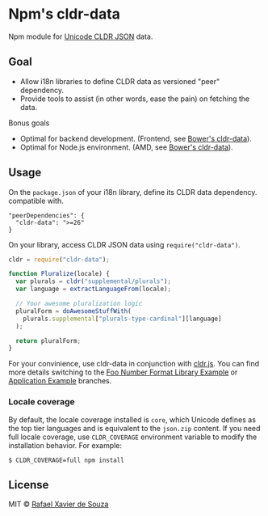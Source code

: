 # Npm's cldr-data

Npm module for [Unicode CLDR JSON][] data.

[Unicode CLDR JSON]: http://cldr.unicode.org/index/cldr-spec/json

## Goal

- Allow i18n libraries to define CLDR data as versioned "peer" dependency.
- Provide tools to assist (in other words, ease the pain) on fetching the data.

Bonus goals

- Optimal for backend development. (Frontend, see [Bower's cldr-data][]).
- Optimal for Node.js environment. (AMD, see [Bower's cldr-data][]).

[Bower's cldr-data]: https://github.com/rxaviers/cldr-data-bower

## Usage

On the `package.json` of your i18n library, define its CLDR data dependency.
compatible with.

    "peerDependencies": {
      "cldr-data": ">=26"
    }

On your library, access CLDR JSON data using `require("cldr-data")`.

```javascript
cldr = require("cldr-data");

function Pluralize(locale) {
  var plurals = cldr("supplemental/plurals");
  var language = extractLanguageFrom(locale);

  // Your awesome pluralization logic
  pluralForm = doAwesomeStuffWith(
    plurals.supplemental["plurals-type-cardinal"][language]
  );

  return pluralForm;
}
```

For your convinience, use cldr-data in conjunction with [cldr.js][]. You can
find more details switching to the [Foo Number Format Library Example][] or
[Application Example][] branches.

[Foo Number Format Library Example]: https://github.com/rxaviers/cldr-data-npm/tree/example-library-foo
[Application Example]: https://github.com/rxaviers/cldr-data-npm/tree/example-application
[cldr.js]: https://github.com/rxaviers/cldrjs

### Locale coverage

By default, the locale coverage installed is `core`, which Unicode defines as
the top tier languages and is equivalent to the `json.zip` content. If you need
full locale coverage, use `CLDR_COVERAGE` environment variable to modify the
installation behavior. For example:

```
$ CLDR_COVERAGE=full npm install
```

## License

MIT © [Rafael Xavier de Souza](http://rafael.xavier.blog.br)
